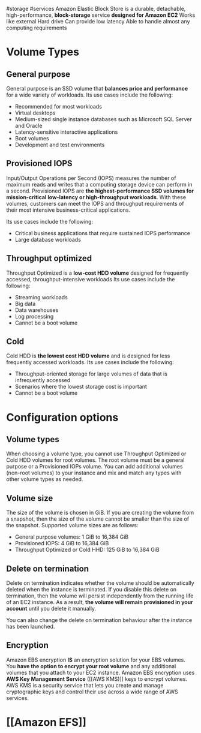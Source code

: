 #storage #services 
Amazon Elastic Block Store is a durable, detachable, high-performance, **block-storage** service **designed for Amazon EC2**
Works like external Hard drive
Can provide low latency
Able to handle almost any computing requirements

# Volume Types
## General purpose
General purpose is an SSD volume that **balances price and performance** for a wide variety of workloads. 
Its use cases include the following:
+ Recommended for most workloads
+ Virtual desktops
+ Medium-sized single instance databases such as Microsoft SQL Server and Oracle
+ Latency-sensitive interactive applications
+ Boot volumes
+ Development and test environments
## Provisioned IOPS
Input/Output Operations per Second (IOPS) measures the number of maximum reads and writes that a computing storage device can perform in a second. Provisioned IOPS are **the highest-performance SSD volumes for mission-critical low-latency or high-throughput workloads**. With these volumes, customers can meet the IOPS and throughput requirements of their most intensive business-critical applications.

Its use cases include the following:
- Critical business applications that require sustained IOPS performance
- Large database workloads
## Throughput optimized
Throughput Optimized is a **low-cost HDD volume** designed for frequently accessed, throughput-intensive workloads 
Its use cases include the following:
- Streaming workloads
- Big data
- Data warehouses
- Log processing
- Cannot be a boot volume
## Cold
Cold HDD is **the lowest cost HDD volume** and is designed for less frequently accessed workloads.
Its use cases include the following: 
+ Throughput-oriented storage for large volumes of data that is infrequently accessed
+ Scenarios where the lowest storage cost is important
+ Cannot be a boot volume

# Configuration options
## Volume types
When choosing a volume type, you cannot use Throughput Optimized or Cold HDD volumes for root volumes.
The root volume must be a general purpose or a Provisioned IOPs volume. You can add additional volumes (non-root volumes) to your instance and mix and match any types with other volume types as needed.
## Volume size
The size of the volume is chosen in GiB. If you are creating the volume from a snapshot, then the size of the volume cannot be smaller than the size of the snapshot.
Supported volume sizes are as follows: 
- General purpose volumes: 1 GiB to 16,384 GiB
- Provisioned IOPS: 4 GiB to 16,384 GiB
- Throughput Optimized or Cold HHD: 125 GiB to 16,384 GiB
## Delete on termination
Delete on termination indicates whether the volume should be automatically deleted when the instance is terminated. If you disable this delete on termination, then the volume will persist independently from the running life of an EC2 instance. As a result, **the volume will remain provisioned in your account** until you delete it manually.

You can also change the delete on termination behaviour after the instance has been launched.
## Encryption
Amazon EBS encryption **IS** an encryption solution for your EBS volumes. You **have the option to encrypt your root volume** and any additional volumes that you attach to your EC2 instance. Amazon EBS encryption uses **AWS Key Management Service** ([[AWS KMS)]] keys to encrypt volumes. AWS KMS is a security service that lets you create and manage cryptographic keys and control their use across a wide range of AWS services.

# [[Amazon EFS]]
